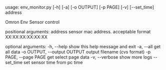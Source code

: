 usage: env_monitor.py [-h] [-a] [-o OUTPUT] [-p PAGE] [-v] [--set_time] address

Omron Env Sensor control

positional arguments:
  address               sensor mac address. acceptable format XX:XX:XX:XX:XX:XX

optional arguments:
  -h, --help            show this help message and exit
  -a, --all             get all data
  -o OUTPUT, --output OUTPUT
                        output filename (cvs format)
  -p PAGE, --page PAGE  get select page data
  -v, --verbose         show more logs
  --set_time            set sensor time from pc time

